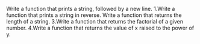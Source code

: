 Write a function that prints a string, followed by a new line.
1.Write a function that prints a string in reverse.
Write a function that returns the length of a string.
3.Write a function that returns the factorial of a given number.
4.Write a function that returns the value of x raised to the power of y.
